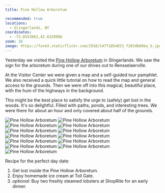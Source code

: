 ```yaml
---
title: Pine Hollow Arboretum

recommended: true
locations:
  - Slingerlands, NY
coordinates:
  - -73.8553663,42.6328986
zoom: 16
image: https://farm3.staticflickr.com/2918/14771854853_f283db09ba_b.jpg
---
```


Yesterday we visited the [Pine Hollow Arboretum](http://www.pinehollowarboretum.org/) in Slingerlands. We saw the sign for the arboretum during one of our drives out to Rensselaerville.

At the Visitor Center we were given a map and a self-guided tour pamphlet. We also received a quick little tutorial on how to read the map and general access to the grounds. Then we were off into this magical, beautiful place, with the hum of the highways in the background.

This might be the best place to satisfy the urge to (safely) get lost in the woods. It's so delightful. Filled with paths, ponds, and interesting trees. We were there for about an hour and only covered about half of the grounds.

<div class="photos">

<img src="https://farm3.staticflickr.com/2908/14771840973_b6234f53ab_b.jpg" alt="Pine Hollow Arboretum">

<img src="https://farm3.staticflickr.com/2930/14728975376_2d8ea7743e_b.jpg" class="img-half" alt="Pine Hollow Arboretum">
<img src="https://farm4.staticflickr.com/3889/14751984385_1580a03753_b.jpg" class="img-half" alt="Pine Hollow Arboretum">

<img src="https://farm4.staticflickr.com/3849/14565539437_ef8cc392b9_b.jpg" alt="Pine Hollow Arboretum">

<img src="https://farm4.staticflickr.com/3864/14748817051_576bf55755_b.jpg" class="img-half" alt="Pine Hollow Arboretum">
<img src="https://farm3.staticflickr.com/2914/14565332749_ced0d73271_b.jpg" class="img-half" alt="Pine Hollow Arboretum">

<img src="https://farm4.staticflickr.com/3847/14565294670_47fdb3b30e_b.jpg" alt="Pine Hollow Arboretum">

<img src="https://farm3.staticflickr.com/2925/14751988345_e16cbc0867_b.jpg" class="img-tall" alt="Pine Hollow Arboretum">
<img src="https://farm3.staticflickr.com/2917/14728987886_793463c0eb_b.jpg" class="img-wide" alt="Pine Hollow Arboretum">

<img src="https://farm4.staticflickr.com/3910/14565296070_f9e9247575_b.jpg" alt="Pine Hollow Arboretum">

<img src="https://farm4.staticflickr.com/3876/14728991806_cf64f4374f_b.jpg" class="img-half" alt="Pine Hollow Arboretum">
<img src="https://farm6.staticflickr.com/5593/14751679842_d6caa643a6_b.jpg" class="img-half" alt="Pine Hollow Arboretum">

<img src="https://farm3.staticflickr.com/2918/14771854853_f283db09ba_b.jpg" alt="Pine Hollow Arboretum">
</div>

Recipe for the perfect day date:

1.  Get lost inside the Pine Hollow Arboretum.
2.  Enjoy homemade ice cream at Toll Gate.
3.  _optional:_ Buy two freshly steamed lobsters at ShopRite for an early dinner.
